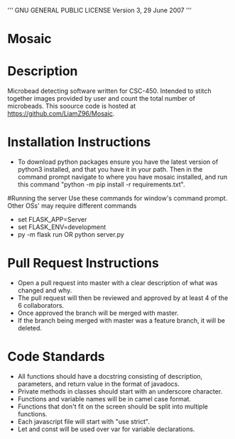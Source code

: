'''
 GNU GENERAL PUBLIC LICENSE
   Version 3, 29 June 2007
'''

# Mosaic

# Description
Microbead detecting software written for CSC-450. Intended to stitch together images provided by user and count the total number of microbeads. This soource code is hosted at https://github.com/LiamZ96/Mosaic.

# Installation Instructions
* To download python packages ensure you have the latest version of python3 installed, and that you have it in your path. Then in the command prompt navigate to where you have mosaic installed, and run this command "python -m pip install -r requirements.txt". 

#Running the server
Use these commands for window's command prompt. Other OSs' may require different commands
* set FLASK_APP=Server
* set FLASK_ENV=development  
* py -m flask run OR python server.py

# Pull Request Instructions
* Open a pull request into master with a clear description of what was changed and why.
* The pull request will then be reviewed and approved by at least 4 of the 6 collaborators.
* Once approved the branch will be merged with master. 
* If the branch being merged with master was a feature branch, it will be deleted.

# Code Standards 
* All functions should have a docstring consisting of description, parameters, and return value in the format of javadocs.
* Private methods in classes should start with an underscore character.
* Functions and variable names will be in camel case format.
* Functions that don't fit on the screen should be split into multiple functions.
* Each javascript file will start with "use strict". 
* Let and const will be used over var for variable declarations.
